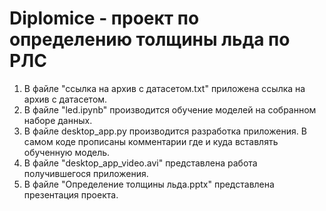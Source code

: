 # Diplomice - проект по определению толщины льда по РЛС
1. В файле "ссылка на архив с датасетом.txt" приложена ссылка на архив с датасетом.
2. В файле "led.ipynb" производится обучение моделей на собранном наборе данных.
3. В файле desktop_app.py производится разработка приложения. В самом коде прописаны комментарии где и куда вставлять обученную модель.
4. В файле "desktop_app_video.avi" представлена работа получившегося приложения.
5. В файле "Определение толщины льда.pptx" представлена презентация проекта.
